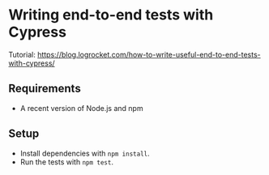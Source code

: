 # Writing end-to-end tests with Cypress

Tutorial: https://blog.logrocket.com/how-to-write-useful-end-to-end-tests-with-cypress/

## Requirements

- A recent version of Node.js and npm

## Setup

- Install dependencies with `npm install`.
- Run the tests with `npm test`.
